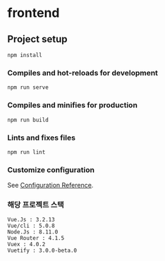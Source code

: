 # frontend

## Project setup
```
npm install
```

### Compiles and hot-reloads for development
```
npm run serve
```

### Compiles and minifies for production
```
npm run build
```

### Lints and fixes files
```
npm run lint
```

### Customize configuration
See [Configuration Reference](https://cli.vuejs.org/config/).

### 해당 프로젝트 스택
```
Vue.Js : 3.2.13
Vue/cli : 5.0.8
Node.Js : 8.11.0
Vue Router : 4.1.5
Vuex : 4.0.2
Vuetify : 3.0.0-beta.0
```
